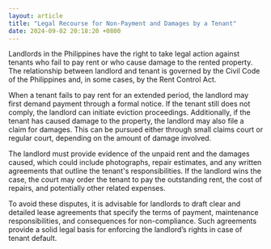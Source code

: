```yaml
---
layout: article
title: "Legal Recourse for Non-Payment and Damages by a Tenant"
date: 2024-09-02 20:18:20 +0800
---
```


<p>Landlords in the Philippines have the right to take legal action against tenants who fail to pay rent or who cause damage to the rented property. The relationship between landlord and tenant is governed by the Civil Code of the Philippines and, in some cases, by the Rent Control Act.</p><p>When a tenant fails to pay rent for an extended period, the landlord may first demand payment through a formal notice. If the tenant still does not comply, the landlord can initiate eviction proceedings. Additionally, if the tenant has caused damage to the property, the landlord may also file a claim for damages. This can be pursued either through small claims court or regular court, depending on the amount of damage involved.</p><p>The landlord must provide evidence of the unpaid rent and the damages caused, which could include photographs, repair estimates, and any written agreements that outline the tenant's responsibilities. If the landlord wins the case, the court may order the tenant to pay the outstanding rent, the cost of repairs, and potentially other related expenses.</p><p>To avoid these disputes, it is advisable for landlords to draft clear and detailed lease agreements that specify the terms of payment, maintenance responsibilities, and consequences for non-compliance. Such agreements provide a solid legal basis for enforcing the landlord’s rights in case of tenant default.</p>